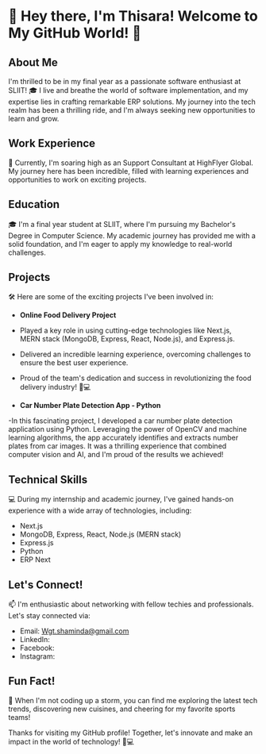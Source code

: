 # 👋 Hey there, I'm Thisara! Welcome to My GitHub World! 🌟

## About Me

I'm thrilled to be in my final year as a passionate software enthusiast at SLIIT! 🎓 I live and breathe the world of software implementation, and my expertise lies in crafting remarkable ERP solutions. My journey into the tech realm has been a thrilling ride, and I'm always seeking new opportunities to learn and grow.

## Work Experience

💼 Currently, I'm soaring high as an Support Consultant at HighFlyer Global. My journey here has been incredible, filled with learning experiences and opportunities to work on exciting projects.

## Education

🎓 I'm a final year student at SLIIT, where I'm pursuing my Bachelor's Degree in Computer Science. My academic journey has provided me with a solid foundation, and I'm eager to apply my knowledge to real-world challenges.

## Projects

🛠️ Here are some of the exciting projects I've been involved in:

 -   **Online Food Delivery Project**
 - Played a key role in using cutting-edge technologies like Next.js,   
   MERN stack (MongoDB, Express, React, Node.js), and Express.js.

 -   Delivered an incredible learning experience, overcoming challenges to ensure the best user experience.

 - Proud of the team's dedication and success in revolutionizing the
   food delivery industry! 🚀💻
 -   **Car Number Plate Detection App - Python**
    
   -In this fascinating project, I developed a car number plate detection application using Python. Leveraging the power of OpenCV and machine learning algorithms, the app accurately identifies and extracts number plates from car images. It was a thrilling experience that combined computer vision and AI, and I'm proud of the results we achieved!

## Technical Skills

💻 During my internship and academic journey, I've gained hands-on experience with a wide array of technologies, including:

-   Next.js
-   MongoDB, Express, React, Node.js (MERN stack)
-   Express.js
-   Python
-   ERP Next


## Let's Connect!

📫 I'm enthusiastic about networking with fellow techies and professionals. Let's stay connected via:

-   Email: Wgt.shaminda@gmail.com
-   LinkedIn: 
-   Facebook:
-   Instagram:

## Fun Fact!

🌟 When I'm not coding up a storm, you can find me exploring the latest tech trends, discovering new cuisines, and cheering for my favorite sports teams!

Thanks for visiting my GitHub profile! Together, let's innovate and make an impact in the world of technology! 🚀💻

